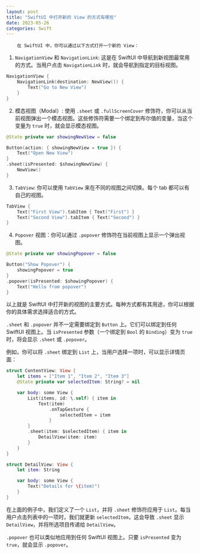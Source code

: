 ```yaml
---
layout: post
title: "SwiftUI 中打开新的 View 的方式有哪些"
date: 2023-05-26
categories: Swift
---
```

        在 SwiftUI 中，你可以通过以下方式打开一个新的 View：

1. `NavigationView` 和 `NavigationLink`: 这是在 SwiftUI 中导航到新视图最常用的方式。当用户点击 `NavigationLink` 时，就会导航到指定的目标视图。

```swift
NavigationView {
    NavigationLink(destination: NewView()) {
        Text("Go to New View")
    }
}
```

2. 模态视图（Modal）: 使用 `.sheet` 或 `.fullScreenCover` 修饰符，你可以从当前视图弹出一个模态视图。这些修饰符需要一个绑定到布尔值的变量，当这个变量为 `true` 时，就会显示模态视图。

```swift
@State private var showingNewView = false

Button(action: { showingNewView = true }) {
    Text("Open New View")
}
.sheet(isPresented: $showingNewView) {
    NewView()
}
```

3. `TabView`: 你可以使用 `TabView` 来在不同的视图之间切换。每个 tab 都可以有自己的视图。

```swift
TabView {
    Text("First View").tabItem { Text("First") }
    Text("Second View").tabItem { Text("Second") }
}
```

4. `Popover` 视图：你可以通过 `.popover` 修饰符在当前视图上显示一个弹出视图。

```swift
@State private var showingPopover = false

Button("Show Popover") {
    showingPopover = true
}
.popover(isPresented: $showingPopover) {
    Text("Hello from popover")
}
```

以上就是 SwiftUI 中打开新的视图的主要方式。每种方式都有其用途，你可以根据你的具体需求选择适合的方式。

`.sheet` 和 `.popover` 并不一定需要绑定到 `Button` 上。它们可以绑定到任何 SwiftUI 视图上。当 `isPresented` 参数（一个绑定到 `Bool` 的 `Binding`）变为 `true` 时，将会显示 `.sheet` 或 `.popover`。

例如，你可以将 `.sheet` 绑定到 `List` 上，当用户选择一项时，可以显示详情页面：

```swift
struct ContentView: View {
    let items = ["Item 1", "Item 2", "Item 3"]
    @State private var selectedItem: String? = nil

    var body: some View {
        List(items, id: \.self) { item in
            Text(item)
                .onTapGesture {
                    selectedItem = item
                }
        }
        .sheet(item: $selectedItem) { item in
            DetailView(item: item)
        }
    }
}

struct DetailView: View {
    let item: String

    var body: some View {
        Text("Details for \(item)")
    }
}
```

在上面的例子中，我们定义了一个 `List`，并将 `.sheet` 修饰符应用于 `List`。每当用户点击列表中的一项时，我们就更新 `selectedItem`，这会导致 `.sheet` 显示 `DetailView`，并将所选项目传递给 `DetailView`。

`.popover` 也可以类似地应用到任何 SwiftUI 视图上。只要 `isPresented` 变为 `true`，就会显示 `.popover`。